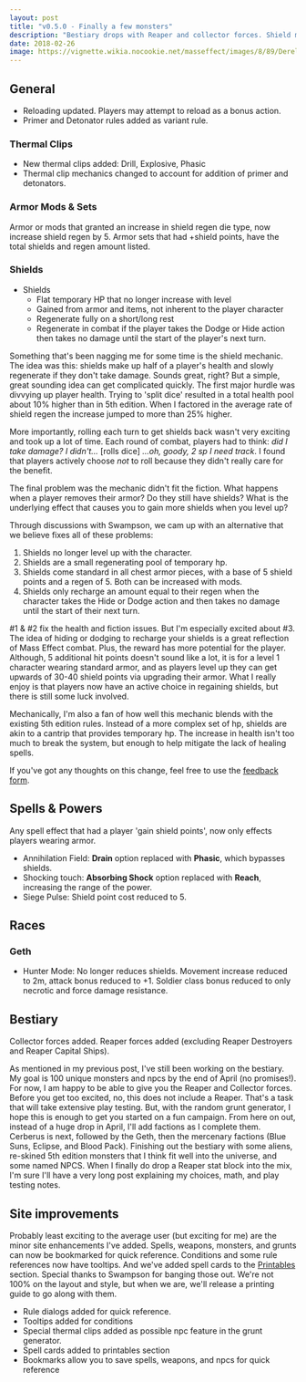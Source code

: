 ```yaml
---
layout: post
title: "v0.5.0 - Finally a few monsters"
description: "Bestiary drops with Reaper and collector forces. Shield mechanics refactored and some site enhancements"
date: 2018-02-26
image: https://vignette.wikia.nocookie.net/masseffect/images/8/89/Derelict_reaper_-_altar_huskathon.png/revision/latest/scale-to-width-down/640?cb=20140712153831
---
```


## General
* Reloading updated. Players may attempt to reload as a bonus action.
* Primer and Detonator rules added as variant rule.

### Thermal Clips
* New thermal clips added: Drill, Explosive, Phasic
* Thermal clip mechanics changed to account for addition of primer and detonators.

### Armor Mods & Sets
Armor or mods that granted an increase in shield regen die type, now increase shield regen by 5.
Armor sets that had +shield points, have the total shields and regen amount listed.


### Shields
* Shields
  * Flat temporary HP that no longer increase with level
  * Gained from armor and items, not inherent to the player character
  * Regenerate fully on a short/long rest
  * Regenerate in combat if the player takes the Dodge or Hide action then takes no damage until the start of the player's next turn.

Something that's been nagging me for some time is the shield mechanic. The idea was this: shields make up half of a
player's health and slowly regenerate if they don't take damage. Sounds great, right? But a simple, great sounding idea
can get complicated quickly. The first major hurdle was divvying up player health. Trying to 'split dice' resulted in
a total health pool about 10% higher than in 5th edition. When I factored in the average rate of shield
regen the increase jumped to more than 25% higher.

More importantly, rolling each turn to get shields back wasn't very exciting and took up a lot of time. Each round of
combat, players had to think: _did I take damage? I didn't..._ [rolls dice] _...oh, goody, 2 sp I need track_. I found
that players actively choose _not_ to roll because they didn't really care for the benefit.

The final problem was the mechanic didn't fit the fiction. What happens when a player removes their armor? Do they still have shields?
What is the underlying effect that causes you to gain more shields when you level up?

Through discussions with Swampson, we cam up with an alternative that we believe fixes all of these problems:

1. Shields no longer level up with the character.
2. Shields are a small regenerating pool of temporary hp.
2. Shields come standard in all chest armor pieces, with a base of 5 shield points and a regen of 5. Both can be increased with mods.
3. Shields only recharge an amount equal to their regen when the character takes the Hide or Dodge action and then takes no damage until the start of their next turn.

#1 & #2 fix the health and fiction issues. But I'm especially excited about #3. The idea of hiding or dodging to recharge
your shields is a great reflection of Mass Effect combat. Plus, the reward has more potential for the player. Although, 5 additional
hit points doesn't sound like a lot, it is for a level 1 character wearing standard armor, and as players level up they can
get upwards of 30-40 shield points via upgrading their armor. What I really enjoy is that players now have an
active choice in regaining shields, but there is still some luck involved.

Mechanically, I'm also a fan of how well this mechanic blends with the existing 5th edition rules. Instead of a more
complex set of hp, shields are akin to a cantrip that provides temporary hp. The increase in health isn't too much to break
the system, but enough to help mitigate the lack of healing spells.

If you've got any thoughts on this change, feel free to use the [feedback form](https://goo.gl/forms/3wZj8QhlsLv3XOJw1).

## Spells & Powers
Any spell effect that had a player 'gain shield points', now only effects players wearing armor.
* Annihilation Field: __Drain__ option replaced with __Phasic__, which bypasses shields.
* Shocking touch: __Absorbing Shock__ option replaced with __Reach__, increasing the range of the power.
* Siege Pulse: Shield point cost reduced to 5.

## Races

### Geth
* Hunter Mode: No longer reduces shields. Movement increase reduced to 2m, attack bonus reduced to +1. Soldier class bonus reduced to only necrotic and force damage resistance.

## Bestiary
Collector forces added.
Reaper forces added (excluding Reaper Destroyers and Reaper Capital Ships).

As mentioned in my previous post, I've still been working on the bestiary. My goal is 100 unique monsters and npcs by the end
of April (no promises!). For now, I am happy to be able to give you the Reaper and Collector forces. Before you get too excited,
no, this does not include a Reaper. That's a task that will take extensive play testing. But, with the random grunt generator,
I hope this is enough to get you started on a fun campaign. From here on out, instead of a huge drop in April, I'll add
factions as I complete them. Cerberus is next, followed by the Geth, then the mercenary factions (Blue Suns, Eclipse, and Blood Pack).
Finishing out the bestiary with some aliens, re-skined 5th edition monsters that I think fit well into the universe, and some
named NPCS. When I finally do drop a Reaper stat block into the mix, I'm sure I'll have a very long post explaining my choices,
math, and play testing notes.

## Site improvements

Probably least exciting to the average user (but exciting for me) are the minor site enhancements I've added.
Spells, weapons, monsters, and grunts can now be bookmarked for quick reference. Conditions and some rule references
now have tooltips. And we've added spell cards to the [Printables](/assets) section. Special
thanks to Swampson for banging those out. We're not 100% on the layout and style, but when we are, we'll release a
printing guide to go along with them.

* Rule dialogs added for quick reference.
* Tooltips added for conditions
* Special thermal clips added as possible npc feature in the grunt generator.
* Spell cards added to printables section
* Bookmarks allow you to save spells, weapons, and npcs for quick reference